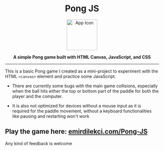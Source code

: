 <h1 align="center">Pong JS</h1>

<p align="center">
  <img src="https://github.com/user-attachments/assets/b015f9a0-5363-47fb-83bc-e7f1f1c6b8dd" alt="App Icon" width="100"/>
</p>

<p align="center"><strong>A simple Pong game built with HTML Canvas, JavaScript, and CSS</strong></p>

---

This is a basic Pong game I created as a mini-project to experiment with the HTML `<canvas>` element and practice some JavaScript.  

- There are currently some bugs with the main game collisions, especially when the ball hits either the top or bottom part of the paddle for both the player and the computer.

- It is also not optimized for devices without a mouse input as it is required for the paddle movement, without a keyboard functionalities like pausing and restarting won't work

## Play the game here: [emirdilekci.com/Pong-JS](https://emirdilekci.com/Pong-JS)

Any kind of feedback is welcome
